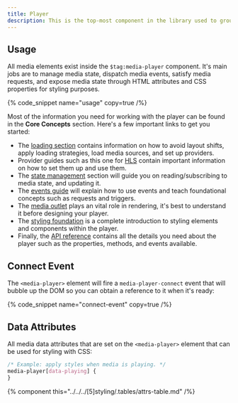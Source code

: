 ```yaml
---
title: Player
description: This is the top-most component in the library used to group media elements and control the flow of media state.
---
```


## Usage

All media elements exist inside the `$tag:media-player` component. It's main jobs are to manage
media state, dispatch media events, satisfy media requests, and expose media state through HTML
attributes and CSS properties for styling purposes.

{% code_snippet name="usage" copy=true  /%}

Most of the information you need for working with the player can be found in the **Core Concepts**
section. Here's a few important links to get you started:

- The [loading section](/docs/react/player/core-concepts/loading) contains information on how to
  avoid layout shifts, apply loading strategies, load media sources, and set up providers.
- Provider guides such as this one for [HLS](/docs/react/player/providers/hls) contain important
  information on how to set them up and use them.
- The [state management](/docs/react/player/core-concepts/state-management) section will guide you on
  reading/subscribing to media state, and updating it.
- The [events guide](/docs/react/player/core-concepts/events) will explain how to use events and
  teach foundational concepts such as requests and triggers.
- The [media outlet](/docs/player/components/layout/outlet) plays an vital role in rendering,
  it's best to understand it before designing your player.
- The [styling foundation](/docs/react/player/styling/foundation) is a complete introduction to
  styling elements and components within the player.
- Finally, the [API reference](/docs/react/player/components/media/player/api) contains
  all the details you need about the player such as the properties, methods, and events available.

## Connect Event

The `<media-player>` element will fire a `media-player-connect` event that will bubble up the
DOM so you can obtain a reference to it when it's ready:

{% code_snippet name="connect-event" copy=true  /%}

## Data Attributes

All media data attributes that are set on the `<media-player>` element that can be used
for styling with CSS:

```css
/* Example: apply styles when media is playing. */
media-player[data-playing] {
}
```

{% component this="../../../[5]styling/.tables/attrs-table.md" /%}
